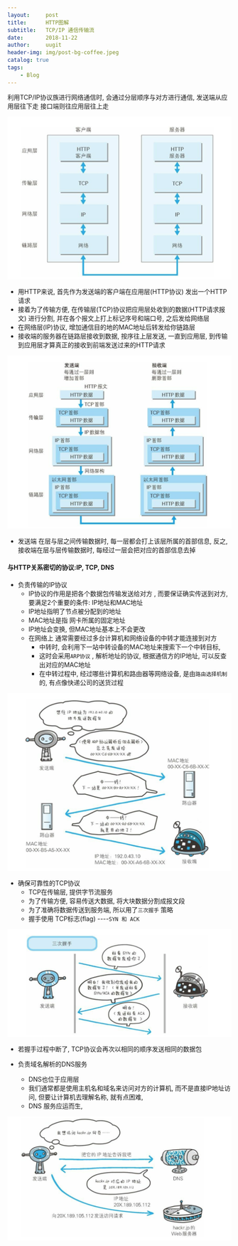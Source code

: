 ```yaml
---
layout:     post
title:      HTTP图解
subtitle:   TCP/IP 通信传输流
date:       2018-11-22
author:     uugit
header-img: img/post-bg-coffee.jpeg
catalog: true
tags:
    - Blog
---
```



利用TCP/IP协议族进行网络通信时, 会通过分层顺序与对方进行通信, 发送端从应用层往下走 接口端则往应用层往上走

![Image](/img/tcp_ip.png)

* 用HTTP来说, 首先作为发送端的客户端在应用层(HTTP协议) 发出一个HTTP请求
* 接着为了传输方便, 在传输层(TCP)协议把应用层处收到的数据(HTTP请求报文) 进行分割, 并在各个报文上打上标记序号和端口号, 之后发给网络层
* 在网络层(IP)协议, 增加通信目的地的MAC地址后转发给你链路层
* 接收端的服务器在链路层接收到数据, 按序往上层发送, 一直到应用层, 到传输到应用层才算真正的接收到前端发送过来的HTTP请求

![Image](/img/tcp_ip_2.png)

* 发送端 在层与层之间传输数据时, 每一层都会打上该层所属的首部信息, 反之, 接收端在层与层传输数据时, 每经过一层会把对应的首部信息去掉

#### 与HTTP关系密切的协议:IP, TCP, DNS
* 负责传输的IP协议
  * IP协议的作用是把各个数据包传输发送给对方 , 而要保证确实传送到对方, 要满足2个重要的条件: IP地址和MAC地址
  * IP地址指明了节点被分配到的地址
  * MAC地址是指 网卡所属的固定地址
  * IP地址会变换, 但MAC地址基本上不会更改
  * 在网络上 通常需要经过多台计算机和网络设备的中转才能连接到对方
    * 中转时, 会利用下一站中转设备的MAC地址来搜索下一个中转目标,
    * 这时会采用`ARP协议` , 解析地址的协议, 根据通信方的IP地址, 可以反查出对应的MAC地址
    * 在中转过程中, 经过哪些计算机和路由器等网络设备, 是由`路由选择机制`的, 有点像快递公司的送货过程

![Image](/img/tcp_ip_3.png)

* 确保可靠性的TCP协议
  * TCP在传输层, 提供字节流服务
  * 为了传输方便, 容易传送大数据, 将大块数据分割成报文段
  * 为了准确将数据传送到服务端, 所以用了`三次握手` 策略
  * 握手使用 TCP标志(flag) ----`SYN 和 ACK`

![Image](/img/tcp_ip_4.png)

  * 若握手过程中断了, TCP协议会再次以相同的顺序发送相同的数据包

* 负责域名解析的DNS服务
  * DNS也位于应用层
  * 我们通常都是使用主机名和域名来访问对方的计算机, 而不是直接IP地址访问, 但要让计算机去理解名称, 就有点困难,
  * DNS 服务应运而生,

![Image](/img/tcp_ip_5.png)